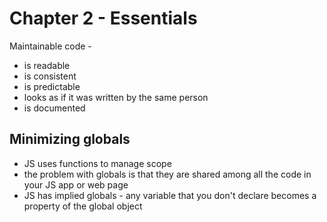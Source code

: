 # Chapter 2 - Essentials

Maintainable code -

- is readable
- is consistent
- is predictable
- looks as if it was written by the same person
- is documented

## Minimizing globals

- JS uses functions to manage scope
- the problem with globals is that they are shared among all the code in your JS app or web page
- JS has implied globals - any variable that you don't declare becomes a property of the global object
